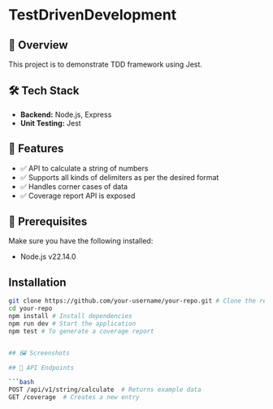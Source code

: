# TestDrivenDevelopment

## 🚀 Overview

This project is to demonstrate TDD framework using Jest.

## 🛠️ Tech Stack

- **Backend:** Node.js, Express
- **Unit Testing:** Jest

## 📌 Features

- ✅ API to calculate a string of numbers
- ✅ Supports all kinds of delimiters as per the desired format
- ✅ Handles corner cases of data
- ✅ Coverage report API is exposed

## 🎯 Prerequisites

Make sure you have the following installed:

- Node.js v22.14.0
## Installation
```bash
git clone https://github.com/your-username/your-repo.git # Clone the repository
cd your-repo 
npm install # Install dependencies
npm run dev # Start the application
npm test # To generate a coverage report


## 🖼️ Screenshots

## 📜 API Endpoints

```bash
POST /api/v1/string/calculate  # Returns example data
GET /coverage  # Creates a new entry
